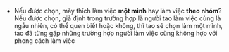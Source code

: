 - Nếu được chọn, mày thích làm việc **một mình** hay làm việc **theo nhóm**?
	Nếu được chọn, giả định trong trường hợp là người tao làm việc cùng là ngẫu nhiên, có thể quen biết hoặc không, thì tao sẽ chọn làm một mình, tao đã từng gặp những trường hợp người làm việc cùng không hợp với phong cách làm việc 